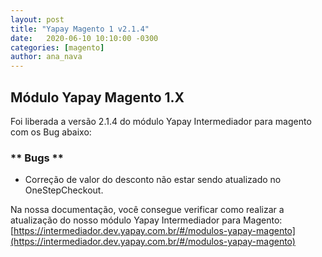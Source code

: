 ```yaml
---
layout: post
title: "Yapay Magento 1 v2.1.4"
date:   2020-06-10 10:10:00 -0300
categories: [magento]
author: ana_nava
---
```


## Módulo Yapay Magento 1.X

Foi liberada a versão 2.1.4 do módulo Yapay Intermediador para magento com os Bug abaixo:

<!-- more -->


### ** Bugs **

* Correção de valor do desconto não estar sendo atualizado no OneStepCheckout.





Na nossa documentação, você consegue verificar como realizar a atualização do nosso módulo Yapay Intermediador para Magento: [https://intermediador.dev.yapay.com.br/#/modulos-yapay-magento](https://intermediador.dev.yapay.com.br/#/modulos-yapay-magento)


